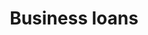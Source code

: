---
title: Business loans
longTitle: 'Business loans'
tags:
- gccommon
french:
- "[[Pret a lentreprise]]"
narrowerTerm:
- "[[Small business loans]]"
---